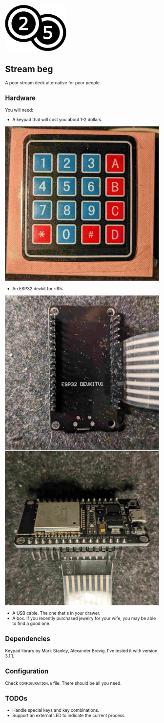 <img src="./images/icon.png" alt="icon" width="200"/>

# Stream beg

A poor stream deck alternative for poor people.

## Hardware

You will need:

- A keypad that will cost you about 1-2 dollars.

![keypad](./images/keypad.jpg)

- An ESP32 devkit for ~$5:

![devkit](./images/devkit1.jpg)
![devkit](./images/devkit2.jpg)

- A USB cable. The one that's in your drawer.
- A box. If you recently purchased jewelry for your wife, you may be able to find a good one.

## Dependencies

Keypad library by Mark Stanley, Alexander Brevig. I've tested it with version 3.1.1.

## Configuration

Check `CONFIGURATION.h` file. There should be all you need.

## TODOs

- Handle special keys and key combinations.
- Support an external LED to indicate the current process.
